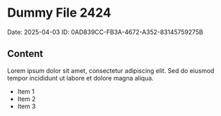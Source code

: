 # Dummy File 2424

Date: 2025-04-03
ID: 0AD839CC-FB3A-4672-A352-83145759275B

## Content

Lorem ipsum dolor sit amet, consectetur adipiscing elit.
Sed do eiusmod tempor incididunt ut labore et dolore magna aliqua.

* Item 1
* Item 2
* Item 3
